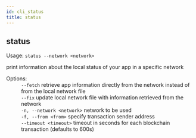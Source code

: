 ```yaml
---
id: cli_status
title: status
---
```


<div class="cli-command"><h2 class="cli-title">status</h2><p class="cli-usage">Usage: <code>status --network &lt;network&gt;</code></p><p>print information about the local status of your app in a specific network<br/></p><dl><dt><span>Options:</span></dt><dd><div><code>--fetch</code> retrieve app information directly from the network instead of from the local network file</div><div><code>--fix</code> update local network file with information retrieved from the network</div><div><code>-n, --network &lt;network&gt;</code> network to be used</div><div><code>-f, --from &lt;from&gt;</code> specify transaction sender address</div><div><code>--timeout &lt;timeout&gt;</code> timeout in seconds for each blockchain transaction (defaults to 600s)</div></dd></dl></div>
